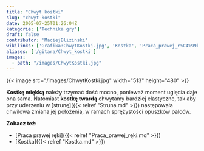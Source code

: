 ```yaml
---
title: "Chwyt kostki"
slug: "chwyt-kostki"
date: 2005-07-25T01:26:04Z
kategorie: ['Technika gry']
draft: false
contributor: 'MaciejBlizinski'
wikilinks: ['Grafika:ChwytKostki.jpg', 'Kostka', 'Praca_prawej_r%C4%99ki', 'struna']
aliases: ['/gitara/Chwyt_kostki']
images:
  - path: "/images/ChwytKostki.jpg"
---
```

{{< image src="/images/ChwytKostki.jpg" width="513" height="480" >}}

**Kostkę miękką** należy trzymać dość mocno, ponieważ moment ugięcia
daje ona sama. Natomiast **kostkę twardą** chwytamy bardziej elastyczne,
tak aby przy uderzeniu w [strunę]({{< relref "Struna.md" >}}) następowała
chwilowa zmiana jej położenia, w ramach sprężystości opuszków palców.

**Zobacz też:**

  - [Praca prawej ręki]({{< relref "Praca_prawej_ręki.md" >}})
  - [Kostka]({{< relref "Kostka.md" >}})

